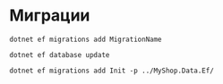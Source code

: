 ﻿# Миграции
```
dotnet ef migrations add MigrationName
```
```
dotnet ef database update
```
```
dotnet ef migrations add Init -p ../MyShop.Data.Ef/
```